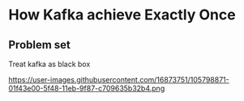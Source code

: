 # How Kafka achieve Exactly Once

## Problem set

Treat kafka as black box

https://user-images.githubusercontent.com/16873751/105798871-01f43e00-5f48-11eb-9f87-c709635b32b4.png
